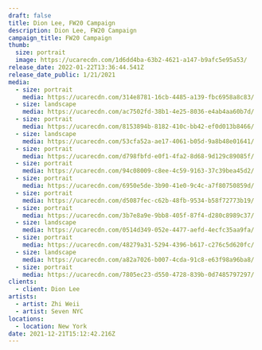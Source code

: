 ```yaml
---
draft: false
title: Dion Lee, FW20 Campaign
description: Dion Lee, FW20 Campaign
campaign_title: FW20 Campaign
thumb:
  size: portrait
  image: https://ucarecdn.com/1d6dd4ba-63b2-4621-a147-b9afc5e95a53/
release_date: 2022-01-22T13:36:44.541Z
release_date_public: 1/21/2021
media:
  - size: portrait
    media: https://ucarecdn.com/314e8781-16cb-4485-a139-fbc6958a8c83/
  - size: landscape
    media: https://ucarecdn.com/ac7502fd-38b1-4e25-8036-e4ab4aa60b7d/
  - size: portrait
    media: https://ucarecdn.com/8153894b-8182-410c-bb42-ef0d013b8466/
  - size: landscape
    media: https://ucarecdn.com/53cfa52a-ae17-4061-b05d-9a8b48e01641/
  - size: portrait
    media: https://ucarecdn.com/d798fbfd-e0f1-4fa2-8d68-9d129c89085f/
  - size: portrait
    media: https://ucarecdn.com/94c08009-c8ee-4c59-9163-37c39bea45d2/
  - size: portrait
    media: https://ucarecdn.com/6950e5de-3b90-41e0-9c4c-a7f80750859d/
  - size: portrait
    media: https://ucarecdn.com/d5087fec-c62b-48fb-9534-b58f72773b19/
  - size: portrait
    media: https://ucarecdn.com/3b7e8a9e-9bb8-405f-87f4-d280c8989c37/
  - size: landscape
    media: https://ucarecdn.com/0514d349-052e-4477-aefd-4ecfc35aa9fa/
  - size: portrait
    media: https://ucarecdn.com/48279a31-5294-4396-b617-c276c5d620fc/
  - size: landscape
    media: https://ucarecdn.com/a82a7026-b007-4cda-91c8-e63f98a96ba8/
  - size: portrait
    media: https://ucarecdn.com/7805ec23-d550-4728-839b-0d7485797297/
clients:
  - client: Dion Lee
artists:
  - artist: Zhi Weii
  - artist: Seven NYC
locations:
  - location: New York
date: 2021-12-21T15:12:42.216Z
---
```

